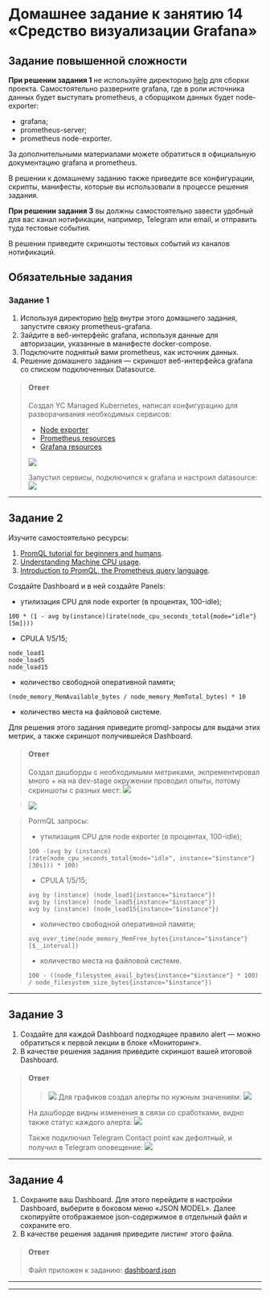 # Домашнее задание к занятию 14 «Средство визуализации Grafana»

## Задание повышенной сложности

**При решении задания 1** не используйте директорию [help](./help) для сборки проекта. Самостоятельно разверните grafana, где в роли источника данных будет выступать prometheus, а сборщиком данных будет node-exporter:

- grafana;
- prometheus-server;
- prometheus node-exporter.

За дополнительными материалами можете обратиться в официальную документацию grafana и prometheus.

В решении к домашнему заданию также приведите все конфигурации, скрипты, манифесты, которые вы
использовали в процессе решения задания.

**При решении задания 3** вы должны самостоятельно завести удобный для вас канал нотификации, например, Telegram или email, и отправить туда тестовые события.

В решении приведите скриншоты тестовых событий из каналов нотификаций.

## Обязательные задания

### Задание 1

1. Используя директорию [help](./help) внутри этого домашнего задания, запустите связку prometheus-grafana.
2. Зайдите в веб-интерфейс grafana, используя данные для авторизации, указанные в манифесте docker-compose.
3. Подключите поднятый вами prometheus, как источник данных.
4. Решение домашнего задания — скриншот веб-интерфейса grafana со списком подключенных Datasource.

> #### Ответ
>
> Создал YC Managed Kubernetes, написал конфигурацию для разворачивания необходимых сервисов:  
>
> - [Node exporter](k8s/node-exporter.yml)  
> - [Prometheus resources](k8s/prom-resources.yml)  
> - [Grafana resources](k8s/grafana-resources.yml)  
>
> ![](img/01.png)
>
>
> Запустил сервисы, подключился к grafana и настроил datasource:  
> ![](img/02.png)

---

## Задание 2

Изучите самостоятельно ресурсы:

1. [PromQL tutorial for beginners and humans](https://valyala.medium.com/promql-tutorial-for-beginners-9ab455142085).
2. [Understanding Machine CPU usage](https://www.robustperception.io/understanding-machine-cpu-usage).
3. [Introduction to PromQL, the Prometheus query language](https://grafana.com/blog/2020/02/04/introduction-to-promql-the-prometheus-query-language/).

Создайте Dashboard и в ней создайте Panels:

- утилизация CPU для node exporter (в процентах, 100-idle);

`100 * (1 - avg by(instance)(irate(node_cpu_seconds_total{mode="idle"}[5m])))`

- CPULA 1/5/15;

```
node_load1
node_load5
node_load15
```

- количество свободной оперативной памяти;

`(node_memory_MemAvailable_bytes / node_memory_MemTotal_bytes) * 10`

- количество места на файловой системе.

Для решения этого задания приведите promql-запросы для выдачи этих метрик, а также скриншот получившейся Dashboard.

> #### Ответ
>
> Создал дашборды с необходимыми метриками, экпрементировал много + на на dev-stage окружении проводил опыты, потому скриншоты с разных мест:
> ![](img/03.png)

> ![](img/dashboard.png)

> PormQL запросы:
>
> - утилизация CPU для node exporter (в процентах, 100-idle);
>
> ```
> 100 -(avg by (instance) (rate(node_cpu_seconds_total{mode="idle", instance="$instance"}[30s])) * 100)  
> ```
>
> - CPULA 1/5/15;
>
> ```
> avg by (instance) (node_load1{instance="$instance"})
> avg by (instance) (node_load5{instance="$instance"})
> avg by (instance) (node_load15{instance="$instance"})
> ```
>
> - количество свободной оперативной памяти;
>
> ```
> avg_over_time(node_memory_MemFree_bytes{instance="$instance"}[$__interval])
> ```
>
> - количество места на файловой системе.
>
> ```
> 100 - ((node_filesystem_avail_bytes{instance="$instance"} * 100) / node_filesystem_size_bytes{instance="$instance"})
> ```

---

## Задание 3

1. Создайте для каждой Dashboard подходящее правило alert — можно обратиться к первой лекции в блоке «Мониторинг».
2. В качестве решения задания приведите скриншот вашей итоговой Dashboard.

> #### Ответ
> > ![](img/alerts.png)
> Для графиков создал алерты по нужным значениям:
> ![](img/05.png)
>
> На дашборде видны изменения в связи со сработками, видно также статус каждого алерта:
> ![](img/04.png)
>
> Также подключил Telegram Contact point как дефолтный, и получил в Telegram оповещение:
> ![](img/06.png)

---

## Задание 4

1. Сохраните ваш Dashboard. Для этого перейдите в настройки Dashboard, выберите в боковом меню «JSON MODEL». Далее скопируйте отображаемое json-содержимое в отдельный файл и сохраните его.
2. В качестве решения задания приведите листинг этого файла.

> #### Ответ
>
> Файл приложен к заданию: [dashboard.json](dashboard.json)

---

---
